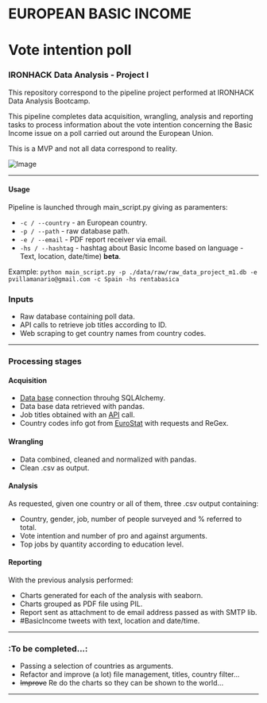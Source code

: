 # EUROPEAN BASIC INCOME
# Vote intention poll
### IRONHACK Data Analysis - Project I

This repository correspond to the pipeline project performed at IRONHACK Data Analysis Bootcamp.

This pipeline completes data acquisition, wrangling, analysis and reporting tasks to process information about the vote 
intention concerning the Basic Income issue on a poll carried out around the European Union. 

This is a MVP and not all data correspond to reality.

![Image](https://www.globalbusinessoutlook.com/wp-content/uploads/2017/06/Universal-Basic-Income-810x456.jpg)

---
#### **Usage**
Pipeline is launched through main_script.py giving as paramenters:
- `-c / --country` - an European country.
- `-p / --path`    - raw database path.
- `-e / --email`   - PDF report receiver via email.
- `-hs / --hashtag` - hashtag about Basic Income based on language - Text, location, date/time) **beta**.

Example:
`python main_script.py -p ./data/raw/raw_data_project_m1.db -e pvillamanario@gmail.com -c Spain -hs rentabasica`


### **Inputs**

- Raw database containing poll data.
- API calls to retrieve job titles according to ID.
- Web scraping to get country names from country codes.

---
### **Processing stages**

#### **Acquisition**

- [Data base](https://github.com/Pvillamanario/basic_income_EU_analysis/blob/master/data/raw/raw_data_project_m1.db) connection throuhg SQLAlchemy.
- Data base data retrieved with pandas.
- Job titles obtained with an [API](http://dataatwork.org/data/) call.
- Country codes info got from [EuroStat](https://ec.europa.eu/eurostat/statistics-explained/index.php/Glossary:Country_codes) with requests and ReGex.

#### **Wrangling**
- Data combined, cleaned and normalized with pandas.
- Clean .csv as output.
  
#### **Analysis**
As requested, given one country or all of them, three .csv output containing:
- Country, gender, job, number of people surveyed and % referred to total.
- Vote intention and number of pro and against arguments.
- Top jobs by quantity according to education level.
  
#### **Reporting**
With the previous analysis performed:
- Charts generated for each of the analysis with seaborn.
- Charts grouped as PDF file using PIL.
- Report sent as attachment to de email address passed as  with SMTP lib.
- \#BasicIncome tweets with text, location and date/time.

  
---
### **:To be completed...:**
- Passing a selection of countries as arguments.
- Refactor and improve (a lot) file management, titles, country filter...
- ~~Improve~~ Re do the charts so they can be shown to the world...
---

